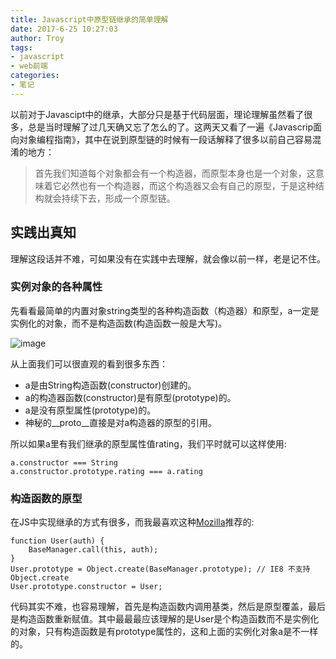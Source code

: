 ```yaml
---
title: Javascript中原型链继承的简单理解
date: 2017-6-25 10:27:03
author: Troy
tags:
- javascript
- web前端
categories:
- 笔记
---
```

以前对于Javascipt中的继承，大部分只是基于代码层面，理论理解虽然看了很多，总是当时理解了过几天确又忘了怎么的了。这两天又看了一遍《Javascrip面向对象编程指南》，其中在说到原型链的时候有一段话解释了很多以前自己容易混淆的地方：
> 首先我们知道每个对象都会有一个构造器，而原型本身也是一个对象，这意味着它必然也有一个构造器，而这个构造器又会有自己的原型，于是这种结构就会持续下去，形成一个原型链。
## 实践出真知
理解这段话并不难，可如果没有在实践中去理解，就会像以前一样，老是记不住。
### 实例对象的各种属性
先看看最简单的内置对象string类型的各种构造函数（构造器）和原型，a一定是实例化的对象，而不是构造函数(构造函数一般是大写)。

![image](https://images.troyyang.com/2017-6-25-js-inherence.png)

从上面我们可以很直观的看到很多东西：
- a是由String构造函数(constructor)创建的。
- a的构造器函数(constructor)是有原型(prototype)的。
- a是没有原型属性(prototype)的。
- 神秘的__proto__直接是对a构造器的原型的引用。

所以如果a里有我们继承的原型属性值rating，我们平时就可以这样使用:
```
a.constructor === String
a.constructor.prototype.rating === a.rating
```

### 构造函数的原型

在JS中实现继承的方式有很多，而我最喜欢这种[Mozilla](https://developer.mozilla.org/en-US/docs/Learn/JavaScript/Objects/Inheritance)推荐的:
```
function User(auth) {
    BaseManager.call(this, auth);
}
User.prototype = Object.create(BaseManager.prototype); // IE8 不支持Object.create
User.prototype.constructor = User;
```
代码其实不难，也容易理解，首先是构造函数内调用基类，然后是原型覆盖，最后是构造函数重新赋值。其中最最最应该理解的是User是个构造函数而不是实例化的对象，只有构造函数是有prototype属性的，这和上面的实例化对象a是不一样的。
